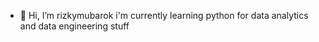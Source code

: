 - 👋 Hi, I’m rizkymubarok
i'm currently learning python for data analytics and data engineering stuff

<!---
gitbarok/gitbarok is a ✨ special ✨ repository because its `README.md` (this file) appears on your GitHub profile.
You can click the Preview link to take a look at your changes.
--->
